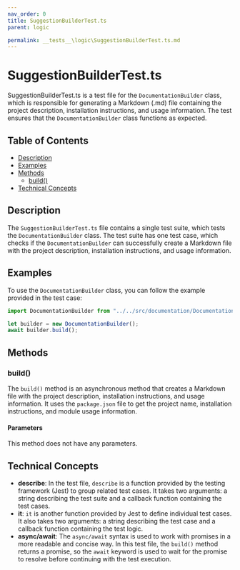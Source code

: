 ```yaml
---
nav_order: 0
title: SuggestionBuilderTest.ts
parent: logic

permalink: __tests__\logic\SuggestionBuilderTest.ts.md
---
```


# SuggestionBuilderTest.ts

SuggestionBuilderTest.ts is a test file for the `DocumentationBuilder` class, which is responsible for generating a Markdown (.md) file containing the project description, installation instructions, and usage information. The test ensures that the `DocumentationBuilder` class functions as expected.

## Table of Contents

- [Description](#description)
- [Examples](#examples)
- [Methods](#methods)
  - [build()](#build)
- [Technical Concepts](#technical-concepts)

## Description

The `SuggestionBuilderTest.ts` file contains a single test suite, which tests the `DocumentationBuilder` class. The test suite has one test case, which checks if the `DocumentationBuilder` can successfully create a Markdown file with the project description, installation instructions, and usage information.

## Examples

To use the `DocumentationBuilder` class, you can follow the example provided in the test case:

```typescript
import DocumentationBuilder from "../../src/documentation/DocumentationBuilder";

let builder = new DocumentationBuilder();
await builder.build();
```

## Methods

### build()

The `build()` method is an asynchronous method that creates a Markdown file with the project description, installation instructions, and usage information. It uses the `package.json` file to get the project name, installation instructions, and module usage information.

#### Parameters

This method does not have any parameters.

## Technical Concepts

- **describe**: In the test file, `describe` is a function provided by the testing framework (Jest) to group related test cases. It takes two arguments: a string describing the test suite and a callback function containing the test cases.
- **it**: `it` is another function provided by Jest to define individual test cases. It also takes two arguments: a string describing the test case and a callback function containing the test logic.
- **async/await**: The `async/await` syntax is used to work with promises in a more readable and concise way. In this test file, the `build()` method returns a promise, so the `await` keyword is used to wait for the promise to resolve before continuing with the test execution.